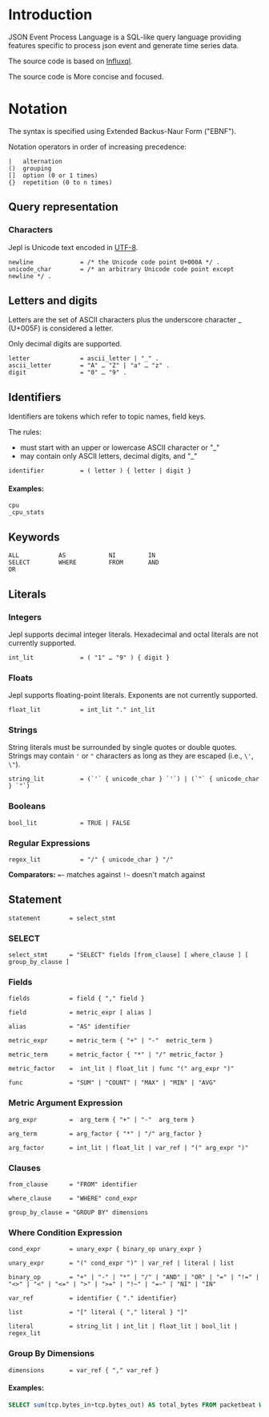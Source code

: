 # Introduction
JSON Event Process Language is a SQL-like query language providing features specific to process json event and generate time series data.

The source code is based on [Influxql](https://github.com/influxdata/influxdb/tree/master/influxql).

The source code is More concise and focused.

# Notation
The syntax is specified using Extended Backus-Naur Form ("EBNF").

Notation operators in order of increasing precedence:

```
|   alternation
()  grouping
[]  option (0 or 1 times)
{}  repetition (0 to n times)
```

## Query representation

### Characters

Jepl is Unicode text encoded in [UTF-8](http://en.wikipedia.org/wiki/UTF-8).

```
newline             = /* the Unicode code point U+000A */ .
unicode_char        = /* an arbitrary Unicode code point except newline */ .
```

## Letters and digits

Letters are the set of ASCII characters plus the underscore character _ (U+005F)
is considered a letter.

Only decimal digits are supported.

```
letter              = ascii_letter | "_" .
ascii_letter        = "A" … "Z" | "a" … "z" .
digit               = "0" … "9" .
```

## Identifiers

Identifiers are tokens which refer to topic names, field keys.

The rules:

- must start with an upper or lowercase ASCII character or "_"
- may contain only ASCII letters, decimal digits, and "_"

```
identifier          = ( letter ) { letter | digit }
```

#### Examples:

```
cpu
_cpu_stats
```

## Keywords

```
ALL           AS            NI         IN
SELECT        WHERE         FROM       AND
OR
```

## Literals

### Integers

Jepl supports decimal integer literals.  Hexadecimal and octal literals are not currently supported.

```
int_lit             = ( "1" … "9" ) { digit }
```

### Floats

Jepl supports floating-point literals.  Exponents are not currently supported.

```
float_lit           = int_lit "." int_lit
```

### Strings

String literals must be surrounded by single quotes or double quotes. Strings may contain `'` or `"`
characters as long as they are escaped (i.e., `\'`, `\"`).

```
string_lit          = (`'` { unicode_char } `'`) | (`"` { unicode_char } `"`)
```

### Booleans

```
bool_lit            = TRUE | FALSE
```

### Regular Expressions

```
regex_lit           = "/" { unicode_char } "/"
```

**Comparators:**
`=~` matches against
`!~` doesn't match against

## Statement

```
statement        = select_stmt
```
### SELECT

```
select_stmt      = "SELECT" fields [from_clause] [ where_clause ] [ group_by_clause ]
```

### Fields

```
fields           = field { "," field }

field            = metric_expr [ alias ]

alias            = "AS" identifier

metric_expr      = metric_term { "+" | "-"  metric_term }

metric_term      = metric_factor { "*" | "/" metric_factor }

metric_factor    =  int_lit | float_lit | func "(" arg_expr ")"

func             = "SUM" | "COUNT" | "MAX" | "MIN" | "AVG"

```

### Metric Argument Expression

```
arg_expr         =  arg_term { "+" | "-"  arg_term }

arg_term         = arg_factor { "*" | "/" arg_factor }

arg_factor       = int_lit | float_lit | var_ref | "(" arg_expr ")"
```

### Clauses

```
from_clause      = "FROM" identifier

where_clause     = "WHERE" cond_expr

group_by_clause = "GROUP BY" dimensions
```

### Where Condition Expression
```
cond_expr        = unary_expr { binary_op unary_expr }

unary_expr       = "(" cond_expr ")" | var_ref | literal | list

binary_op        = "+" | "-" | "*" | "/" | "AND" | "OR" | "=" | "!=" | "<>" | "<" | "<=" | ">" | ">=" | "!~" | "=~" | "NI" | "IN"

var_ref          = identifier { "." identifier}

list             = "[" literal { "," literal } "]"

literal          = string_lit | int_lit | float_lit | bool_lit | regex_lit

```

### Group By Dimensions
```
dimensions       = var_ref { "," var_ref }
```

#### Examples:

```sql
SELECT sum(tcp.bytes_in+tcp.bytes_out) AS total_bytes FROM packetbeat WHERE uid = 1 AND tcp.src_ip = '127.0.0.1' GROUP BY tcp.dst_ip
```
